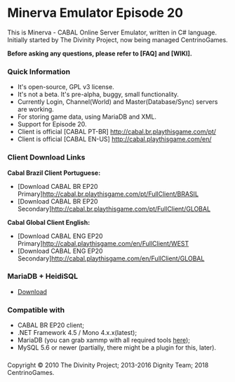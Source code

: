 # Minerva Emulator Episode 20 #

This is Minerva - CABAL Online Server Emulator, written in C# language. Initially started by The Divinity Project, now being managed CentrinoGames.

**Before asking any questions, please refer to [FAQ] and [WIKI].**

### Quick Information ###

* It's open-source, GPL v3 license. 
* It's not a beta. It's pre-alpha, buggy, small functionality.
* Currently Login, Channel(World) and Master(Database/Sync) servers are working.
* For storing game data, using MariaDB and XML.
* Support for Episode 20.
* Client is official [CABAL PT-BR] http://cabal.br.playthisgame.com/pt/
* Client is official [CABAL EN-US] http://cabal.playthisgame.com/en/


### Client Download Links ###

**Cabal Brazil Client Portuguese:**
* [Download CABAL BR EP20 Primary]http://cabal.br.playthisgame.com/pt/FullClient/BRASIL
* [Download CABAL BR EP20 Secondary]http://cabal.br.playthisgame.com/pt/FullClient/GLOBAL

**Cabal Global Client English:**
* [Download CABAL ENG EP20 Primary]http://cabal.playthisgame.com/en/FullClient/WEST
* [Download CABAL ENG EP20 Secondary]http://cabal.playthisgame.com/en/FullClient/GLOBAL


### MariaDB + HeidiSQL ###

* [Download](https://mariadb.com/kb/en/library/heidisql/)


### Compatible with ###

* CABAL BR EP20 client;
* .NET Framework 4.5 / Mono 4.x.x(latest);
* MariaDB (you can grab xammp with all required tools [here](https://www.apachefriends.org/download.html));
* MySQL 5.6 or newer (partially, there might be a plugin for this, later).


### ###

Copyright © 2010 The Divinity Project; 2013-2016 Dignity Team; 2018 CentrinoGames.
